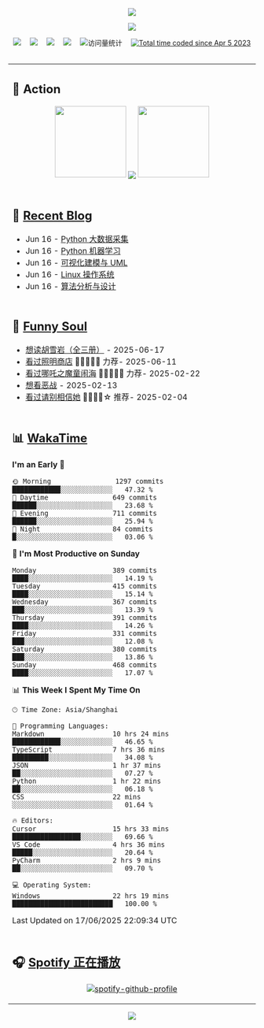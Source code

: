 <div align="center">

<img src="https://capsule-render.vercel.app/api?type=waving&color=timeGradient&height=300&&section=header&text=HI%20THERE!&fontSize=90&fontAlign=50&fontAlignY=30&desc=I%E2%80%99m%20@LI%20SIR%20%F0%9F%91%8B&descAlign=50&descSize=30&descAlignY=60&animation=twinkling" />

<div align="center">

  <!-- knock code pictures 敲代码的图片 -->
  <img order-radius="100px" src="https://img.lisir.me/image/my/001.gif"><br>

  <!-- profile logo 个人资料徽标 -->
  <div align="center">
    <a href="https://lisir.me/" title="点击跳转"><img src="https://img.shields.io/badge/Blog-%E4%B8%AA%E4%BA%BA%E5%8D%9A%E5%AE%A2-red"></a>&emsp;
    <a href="https://photo.lisir.me/" title="点击跳转"><img src="https://img.shields.io/badge/Photo-%E6%97%B6%E5%85%89%E7%9B%B8%E5%86%8C-blue"></a>&emsp;
    <a href="https://cloud.lisir.me/" title="点击跳转"><img src="https://img.shields.io/badge/Cloud%20Disk-%E6%88%91%E7%9A%84%E4%BA%91%E7%9B%98-green"></a>&emsp;
    <a href="https://nz.lisir.me/" title="点击跳转"><img src="https://img.shields.io/badge/%E5%93%AA%E5%90%92-%E7%9B%91%E6%8E%A7%E9%9D%A2%E6%9D%BF-blueviolet"></a>&emsp;
    <!-- visitor -->
    <img src="https://komarev.com/ghpvc/?username=wkwbk&label=Views&color=orange&style=flat" alt="访问量统计" />&emsp;
    <a href="https://wakatime.com/@2237354f-824a-4472-ae76-c1eca96c8908"><img src="https://wakatime.com/badge/user/2237354f-824a-4472-ae76-c1eca96c8908.svg" alt="Total time coded since Apr 5 2023" /></a>
  </div>

</div>

<br>

<div align="center">

<table>

<tr><td>

## 🚀 Action

<!-- github-readme-streak-stats 连续提交代码天数记录 -->
<div align="center">
  <img width="145" src="https://img.lisir.me/image/my/002.png">
  <img align="center" src="https://github-readme-stats.vercel.app/api?username=wkwbk&show_icons=true&theme=transparent">
  <img width="145" src="https://img.lisir.me/image/my/001.png">
</div>

<br>

</td></tr>

<tr><td>

<!-- 近期博客 -->
## 📃 [Recent Blog](https://lisir.me/)

<!-- feed start -->
- Jun 16 - [Python 大数据采集](https://lisir.me/Exam/XASYU/第一年下学期/2025-06-27/Python-大数据采集)
- Jun 16 - [Python 机器学习](https://lisir.me/Exam/XASYU/第一年下学期/2025-06-26/Python-机器学习)
- Jun 16 - [可视化建模与 UML](https://lisir.me/Exam/XASYU/第一年下学期/2025-06-26/UML-可视化建模与)
- Jun 16 - [Linux 操作系统](https://lisir.me/Exam/XASYU/第一年下学期/2025-06-27/Linux-操作系统)
- Jun 16 - [算法分析与设计](https://lisir.me/Exam/XASYU/第一年下学期/2025-06-30/算法分析与设计)
<!-- feed end -->

</td></tr>

<tr><td>

<!-- 豆瓣 -->
## 🤾 [Funny Soul](https://movie.douban.com/people/li778057151)

<!-- START_SECTION:douban -->
* <a href='https://book.douban.com/subject/1752349/' target='_blank'>想读胡雪岩（全三册）</a> - 2025-06-17
* <a href='https://movie.douban.com/subject/36318331/' target='_blank'>看过照明商店</a> 🌟🌟🌟🌟🌟 力荐- 2025-06-11
* <a href='https://movie.douban.com/subject/34780991/' target='_blank'>看过哪吒之魔童闹海</a> 🌟🌟🌟🌟🌟 力荐- 2025-02-22
* <a href='https://movie.douban.com/subject/10604851/' target='_blank'>想看恶战</a> - 2025-02-13
* <a href='https://movie.douban.com/subject/35295017/' target='_blank'>看过请别相信她</a> 🌟🌟🌟🌟☆ 推荐- 2025-02-04
<!-- END_SECTION:douban -->

</td></tr>

<tr><td>

<!-- wakatime 统计 -->
## 📊 [WakaTime](https://wakatime.com/@wkwbk)

<!--START_SECTION:waka-->
**I'm an Early 🐤** 

```text
🌞 Morning                1297 commits        ████████████░░░░░░░░░░░░░   47.32 % 
🌆 Daytime                649 commits         ██████░░░░░░░░░░░░░░░░░░░   23.68 % 
🌃 Evening                711 commits         ██████░░░░░░░░░░░░░░░░░░░   25.94 % 
🌙 Night                  84 commits          █░░░░░░░░░░░░░░░░░░░░░░░░   03.06 % 
```
📅 **I'm Most Productive on Sunday** 

```text
Monday                   389 commits         ████░░░░░░░░░░░░░░░░░░░░░   14.19 % 
Tuesday                  415 commits         ████░░░░░░░░░░░░░░░░░░░░░   15.14 % 
Wednesday                367 commits         ███░░░░░░░░░░░░░░░░░░░░░░   13.39 % 
Thursday                 391 commits         ████░░░░░░░░░░░░░░░░░░░░░   14.26 % 
Friday                   331 commits         ███░░░░░░░░░░░░░░░░░░░░░░   12.08 % 
Saturday                 380 commits         ███░░░░░░░░░░░░░░░░░░░░░░   13.86 % 
Sunday                   468 commits         ████░░░░░░░░░░░░░░░░░░░░░   17.07 % 
```


📊 **This Week I Spent My Time On** 

```text
🕑︎ Time Zone: Asia/Shanghai

💬 Programming Languages: 
Markdown                 10 hrs 24 mins      ████████████░░░░░░░░░░░░░   46.65 % 
TypeScript               7 hrs 36 mins       █████████░░░░░░░░░░░░░░░░   34.08 % 
JSON                     1 hr 37 mins        ██░░░░░░░░░░░░░░░░░░░░░░░   07.27 % 
Python                   1 hr 22 mins        ██░░░░░░░░░░░░░░░░░░░░░░░   06.18 % 
CSS                      22 mins             ░░░░░░░░░░░░░░░░░░░░░░░░░   01.64 % 

🔥 Editors: 
Cursor                   15 hrs 33 mins      █████████████████░░░░░░░░   69.66 % 
VS Code                  4 hrs 36 mins       █████░░░░░░░░░░░░░░░░░░░░   20.64 % 
PyCharm                  2 hrs 9 mins        ██░░░░░░░░░░░░░░░░░░░░░░░   09.70 % 

💻 Operating System: 
Windows                  22 hrs 19 mins      █████████████████████████   100.00 % 
```


 Last Updated on 17/06/2025 22:09:34 UTC
<!--END_SECTION:waka-->

</td></tr>

<tr><td>

## 🎧 [Spotify 正在播放](https://open.spotify.com/user/31s4ftvnfnus65uynvxmxu7rkfom)

<div align="center">

  [![spotify-github-profile](https://spotify-github-profile.kittinanx.com/api/view?uid=31s4ftvnfnus65uynvxmxu7rkfom&cover_image=true&theme=default&show_offline=true&background_color=121212&interchange=true&bar_color_cover=true)](https://spotify-github-profile.kittinanx.com/api/view?uid=31s4ftvnfnus65uynvxmxu7rkfom&redirect=true)

</div>

</td></tr>

</table>

</div>

<img src="https://capsule-render.vercel.app/api?type=waving&color=timeGradient&height=300&&section=footer&text=THE%20END!&fontSize=90&fontAlign=50&fontAlignY=70&desc=Hope%20your%20program%20is%20bug-free!&descAlign=50&descSize=30&descAlignY=40&animation=twinkling" />

</div>
